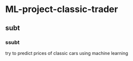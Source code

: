 # ML-project-classic-trader

## subt

### ssubt


try to predict prices of classic cars using machine learning
